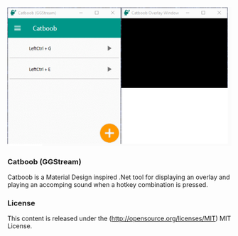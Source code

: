 ![demo](Images/CatboobPreview.gif "Catboob Demo")

### Catboob (GGStream) ###

Catboob is a Material Design inspired .Net tool for displaying an overlay and playing an accomping sound when a hotkey combination is pressed. 

### License ###

This content is released under the (http://opensource.org/licenses/MIT) MIT License.
